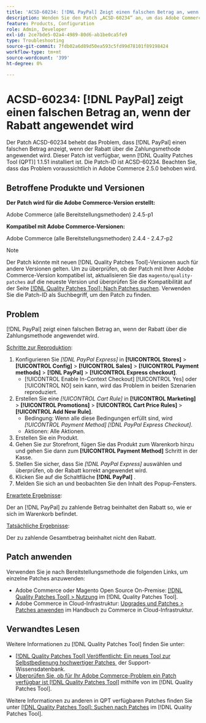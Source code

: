 ```yaml
---
title: 'ACSD-60234: [!DNL PayPal] Zeigt einen falschen Betrag an, wenn ein Rabatt angewendet wird'
description: Wenden Sie den Patch „ACSD-60234“ an, um das Adobe Commerce-Problem zu beheben [!DNL PayPal]  bei dem ein falscher Betrag angezeigt wird, wenn der Rabatt über die Zahlungsmethode angewendet wird.
feature: Products, Configuration
role: Admin, Developer
exl-id: 2ce7bde5-02a4-4989-80d6-ab1be0ca5fe9
type: Troubleshooting
source-git-commit: 7fdb02a6d89d50ea593c5fd99d78101f89198424
workflow-type: tm+mt
source-wordcount: '399'
ht-degree: 0%

---
```


# ACSD-60234: [!DNL PayPal] zeigt einen falschen Betrag an, wenn der Rabatt angewendet wird

Der Patch ACSD-60234 behebt das Problem, dass [!DNL PayPal] einen falschen Betrag anzeigt, wenn der Rabatt über die Zahlungsmethode angewendet wird. Dieser Patch ist verfügbar, wenn [!DNL Quality Patches Tool (QPT)] 1.1.51 installiert ist. Die Patch-ID ist ACSD-60234. Beachten Sie, dass das Problem voraussichtlich in Adobe Commerce 2.5.0 behoben wird.

## Betroffene Produkte und Versionen

**Der Patch wird für die Adobe Commerce-Version erstellt:**

Adobe Commerce (alle Bereitstellungsmethoden) 2.4.5-p1

**Kompatibel mit Adobe Commerce-Versionen:**

Adobe Commerce (alle Bereitstellungsmethoden) 2.4.4 - 2.4.7-p2

>[!NOTE]
>
>Der Patch könnte mit neuen [!DNL Quality Patches Tool]-Versionen auch für andere Versionen gelten. Um zu überprüfen, ob der Patch mit Ihrer Adobe Commerce-Version kompatibel ist, aktualisieren Sie das `magento/quality-patches` auf die neueste Version und überprüfen Sie die Kompatibilität auf der Seite [[!DNL Quality Patches Tool]: Nach Patches suchen](https://experienceleague.adobe.com/tools/commerce-quality-patches/index.html?lang=de). Verwenden Sie die Patch-ID als Suchbegriff, um den Patch zu finden.

## Problem

[!DNL PayPal] zeigt einen falschen Betrag an, wenn der Rabatt über die Zahlungsmethode angewendet wird.

<u>Schritte zur Reproduktion</u>:

1. Konfigurieren Sie *[!DNL PayPal Express]* in **[!UICONTROL Stores]** > **[!UICONTROL Config]** > **[!UICONTROL Sales]** > **[!UICONTROL Payment methods]** > **[!DNL PayPal]** > **[!UICONTROL Express checkout]**.
   * [!UICONTROL Enable In-Context Checkout] [!UICONTROL Yes] oder [!UICONTROL NO] sein kann, wird das Problem in beiden Szenarien reproduziert.
1. Erstellen Sie eine *[!UICONTROL Cart Rule]* in **[!UICONTROL Marketing]** > **[!UICONTROL Promotions]** > **[!UICONTROL Cart Price Rules]** > **[!UICONTROL Add New Rule]**.
   * Bedingung: Wenn alle diese Bedingungen erfüllt sind, wird *[!UICONTROL Payment Method]* *[!DNL PayPal Express Checkout]*.
   * Aktionen: Alle Aktionen.
1. Erstellen Sie ein Produkt.
1. Gehen Sie zur Storefront, fügen Sie das Produkt zum Warenkorb hinzu und gehen Sie dann zum **[!UICONTROL Payment Method]** Schritt in der Kasse.
1. Stellen Sie sicher, dass Sie *[!DNL PayPal Express]* auswählen und überprüfen, ob der Rabatt korrekt angewendet wird.
1. Klicken Sie auf die Schaltfläche **[!DNL PayPal]** .
1. Melden Sie sich an und beobachten Sie den Inhalt des Popup-Fensters.

<u>Erwartete Ergebnisse</u>:

Der an [!DNL PayPal] zu zahlende Betrag beinhaltet den Rabatt so, wie er sich im Warenkorb befindet.

<u>Tatsächliche Ergebnisse</u>:

Der zu zahlende Gesamtbetrag beinhaltet nicht den Rabatt.

## Patch anwenden

Verwenden Sie je nach Bereitstellungsmethode die folgenden Links, um einzelne Patches anzuwenden:

* Adobe Commerce oder Magento Open Source On-Premise: [[!DNL Quality Patches Tool] > Nutzung](/help/tools/quality-patches-tool/usage.md) im [!DNL Quality Patches Tool].
* Adobe Commerce in Cloud-Infrastruktur: [Upgrades und Patches > Patches anwenden](https://experienceleague.adobe.com/docs/commerce-cloud-service/user-guide/develop/upgrade/apply-patches.html?lang=de) im Handbuch zu Commerce in Cloud-Infrastruktur.

## Verwandtes Lesen

Weitere Informationen zu [!DNL Quality Patches Tool] finden Sie unter:

* [[!DNL Quality Patches Tool] Veröffentlicht: Ein neues Tool zur Selbstbedienung hochwertiger Patches &#x200B;](https://experienceleague.adobe.com/de/docs/commerce-operations/tools/quality-patches-tool/quality-patches-tool-to-self-serve-quality-patches) der Support-Wissensdatenbank.
* [Überprüfen Sie, ob für Ihr Adobe Commerce-Problem ein Patch verfügbar ist [!DNL Quality Patches Tool]](/help/tools/quality-patches-tool/patches-available-in-qpt/check-patch-for-magento-issue-with-magento-quality-patches.md) mithilfe von im [!DNL Quality Patches Tool].

Weitere Informationen zu anderen in QPT verfügbaren Patches finden Sie unter [[!DNL Quality Patches Tool]: Suchen nach Patches](https://experienceleague.adobe.com/tools/commerce-quality-patches/index.html?lang=de) im [!DNL Quality Patches Tool].
